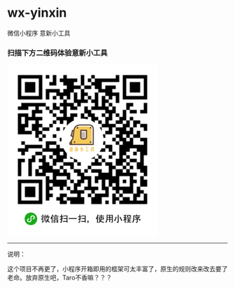 # wx-yinxin
微信小程序 意新小工具
### 扫描下方二维码体验意新小工具
<img src="./image/erweima/yixin-qr.jpg"  height="392" width="344">

------------
说明：

这个项目不再更了，小程序开箱即用的框架可太丰富了，原生的规则改来改去要了老命。放弃原生吧，Taro不香嘛？？？
